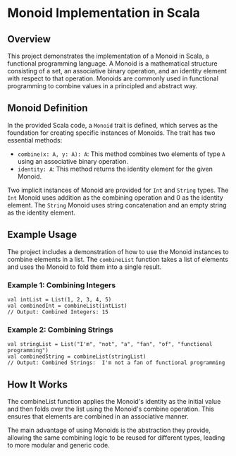 # Monoid Implementation in Scala

## Overview

This project demonstrates the implementation of a Monoid in Scala, a functional programming language. A Monoid is a mathematical structure consisting of a set, an associative binary operation, and an identity element with respect to that operation. Monoids are commonly used in functional programming to combine values in a principled and abstract way.

## Monoid Definition

In the provided Scala code, a `Monoid` trait is defined, which serves as the foundation for creating specific instances of Monoids. The trait has two essential methods:

- `combine(x: A, y: A): A`: This method combines two elements of type `A` using an associative binary operation.
- `identity: A`: This method returns the identity element for the given Monoid.

Two implicit instances of Monoid are provided for `Int` and `String` types. The `Int` Monoid uses addition as the combining operation and 0 as the identity element. The `String` Monoid uses string concatenation and an empty string as the identity element.

## Example Usage

The project includes a demonstration of how to use the Monoid instances to combine elements in a list. The `combineList` function takes a list of elements and uses the Monoid to fold them into a single result.

### Example 1: Combining Integers

```
val intList = List(1, 2, 3, 4, 5)
val combinedInt = combineList(intList)
// Output: Combined Integers: 15
```

### Example 2: Combining Strings

```
val stringList = List("I'm", "not", "a", "fan", "of", "functional programming")
val combinedString = combineList(stringList)
// Output: Combined Strings:  I'm not a fan of functional programming
```

## How It Works

The combineList function applies the Monoid's identity as the initial value and then folds over the list using the Monoid's combine operation. This ensures that elements are combined in an associative manner.

The main advantage of using Monoids is the abstraction they provide, allowing the same combining logic to be reused for different types, leading to more modular and generic code.
